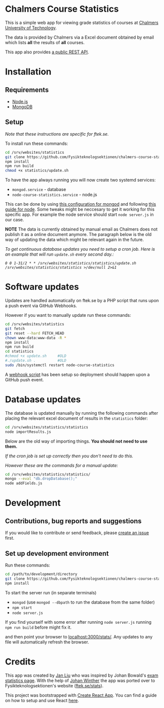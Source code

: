 # Chalmers Course Statistics

This is a simple web app for viewing grade statistics of courses at [Chalmers University of Technology](https://chalmers.se).

The data is provided by Chalmers via a Excel document obtained by email which lists **all** the results of **all** courses.

This app also provides [a public REST API](API.md).

# Installation

## Requirements

- [Node.js](https://nodejs.org)
- [MongoDB](https://mongodb.com)

## Setup
*Note that these instructions are specific for ftek.se.*

To install run these commands:
```bash
cd /srv/websites/statistics
git clone https://github.com/Fysikteknologsektionen/chalmers-course-stats/ .
npm install
npm run build
chmod +x statistics/update.sh
```

To have the app always running you will now create two systemd services:
- `mongod.service` - database
- `node-course-statistics.service` - node.js

This can be done by using [this configuration for mongod](https://gist.github.com/jwilm/5842956) and following [this guide for node](https://www.axllent.org/docs/view/nodejs-service-with-systemd/). Some tweaks might be neccesary to get it working for this specific app. For example the node service should start `node server.js` in our case.

**NOTE** The data is currently obtained by manual email as Chalmers does not publish it as a online document anymore. The paragraph below is the old way of updating the data which might be relevant again in the future. 

_To get continuous database updates you need to setup a cron job.
Here is an example that will run `update.sh` every second day.:_ 

_`0 0 1-31/2 * * /srv/websites/statistics/statistics/update.sh /srv/websites/statistics/statistics >/dev/null 2>&1`_


# Software updates

Updates are handled automatically on ftek.se by a PHP script that runs upon a push event via GitHub Webhooks.

However if you want to manually update run these commands:

```bash
cd /srv/websites/statistics
git fetch
git reset --hard FETCH_HEAD
chown www-data:www-data -R *
npm install
npm run build
cd statistics
#chmod +x update.sh     #OLD
#./update.sh .          #OLD
sudo /bin/systemctl restart node-course-statistics
```

A [webhook script](https://gist.github.com/gka/4627519) has been setup so deployment should happen upon a GitHub push event.

# Database updates

The database is updated manually by running the following commands after placing the relevant excel document of results in the `statistics` folder:
```bash
cd /srv/websites/statistics/statistics
node importResults.js
```

Below are the old way of importing things. **You should not need to use them.**

_If the cron job is set up correctly then you don't need to do this._

_However these are the commands for a manual update:_

```bash
cd /srv/websites/statistics/statistics/
mongo --eval "db.dropDatabase();"
node addFields.js
```

# Development

## Contributions, bug reports and suggestions

If you would like to contribute or send feedback, please [create an issue](https://github.com/Fysikteknologsektionen/chalmers-course-stats/issues/new) first.

## Set up development environment

Run these commands:

```bash
cd /path/to/development/directory
git clone https://github.com/Fysikteknologsektionen/chalmers-course-stats/
npm install
```

To start the server run (in separate terminals)
- `mongod` (use `mongod --dbpath` to run the database from the same folder)
- `npm start`
- `node server.js`

If you find yourself with some error after running `node server.js` running `npm run build` before might fix it.

and then point your browser to [localhost:3000/stats/](http://localhost:3000/stats/). Any updates to any file will automatically refresh the browser.

# Credits

This app was created by [Jan Liu](https://github.com/fsharpasharp/) who was inspired by Johan Bowald's [exam statistics page](http://tenta.bowald.se). With the help of [Johan Winther](https://github.com/JohanWinther) the app was ported over to Fysikteknologsektionen's website ([ftek.se/stats](https://ftek.se/stats)).

This project was bootstrapped with [Create React App](https://github.com/facebookincubator/create-react-app).
You can find a guide on how to setup and use React [here](https://github.com/facebookincubator/create-react-app/blob/master/packages/react-scripts/template/README.md).
